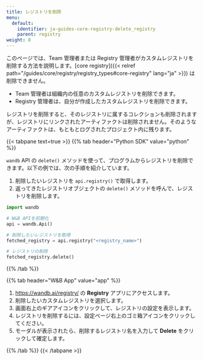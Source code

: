 ```yaml
---
title: レジストリを削除
menu:
  default:
    identifier: ja-guides-core-registry-delete_registry
    parent: registry
weight: 8
---
```


このページでは、Team 管理者または Registry 管理者がカスタムレジストリを削除する方法を説明します。[core registry]({{< relref path="/guides/core/registry/registry_types#core-registry" lang="ja" >}}) は削除できません。

- Team 管理者は組織内の任意のカスタムレジストリを削除できます。
- Registry 管理者は、自分が作成したカスタムレジストリを削除できます。

レジストリを削除すると、そのレジストリに属するコレクションも削除されますが、レジストリにリンクされたアーティファクトは削除されません。そのようなアーティファクトは、もともとログされたプロジェクト内に残ります。


{{< tabpane text=true >}}
{{% tab header="Python SDK" value="python" %}}

`wandb` API の `delete()` メソッドを使って、プログラムからレジストリを削除できます。以下の例では、次の手順を紹介しています。

1. 削除したいレジストリを `api.registry()` で取得します。
1. 返ってきたレジストリオブジェクトの `delete()` メソッドを呼んで、レジストリを削除します。

```python
import wandb

# W&B APIを初期化
api = wandb.Api()

# 削除したいレジストリを取得
fetched_registry = api.registry("<registry_name>")

# レジストリの削除
fetched_registry.delete()
```

{{% /tab %}}

{{% tab header="W&B App" value="app" %}}

1. https://wandb.ai/registry/ の **Registry** アプリにアクセスします。
2. 削除したいカスタムレジストリを選択します。
3. 画面右上のギアアイコンをクリックして、レジストリの設定を表示します。
4. レジストリを削除するには、設定ページ右上のゴミ箱アイコンをクリックしてください。
5. モーダルが表示されたら、削除するレジストリ名を入力して **Delete** をクリックして確定します。

{{% /tab %}}
{{< /tabpane >}}